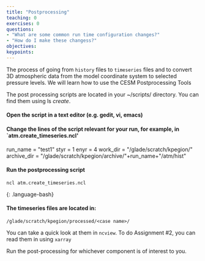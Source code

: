 ```yaml
---
title: "Postprocessing"
teaching: 0
exercises: 0 
questions:
- "What are some common run time configuration changes?"
- "How do I make these changess?"
objectives:
keypoints:
---
```


The process of going from `history` files to `timeseries` files and to convert 3D atmospheric data from the model coordinate system to selected pressure levels. We will learn how to use the CESM Postprocessing Tools


The post processing scripts are located in your ~/scripts/ directory.
You can find them using ls *create*.

#### Open the script in a text editor (e.g. gedit, vi, emacs)

#### Change the lines of the script relevant for your run, for example, in `atm.create_timeseries.ncl'

  run_name = "test1"
  styr = 1
  enyr = 4
  work_dir = "/glade/scratch/kpegion/"
  archive_dir = "/glade/scratch/kpegion/archive/"+run_name+"/atm/hist"

#### Run the postprocessing script

~~~
ncl atm.create_timeseries.ncl
~~~
{: .language-bash}

#### The timeseries files are located in:
`/glade/scratch/kpegion/processed/<case name>/`

You can take a quick look at them in `ncview`.
To do Assignment #2, you can read them in using `xarray` 

Run the post-processing for whichever component is of interest to you.


